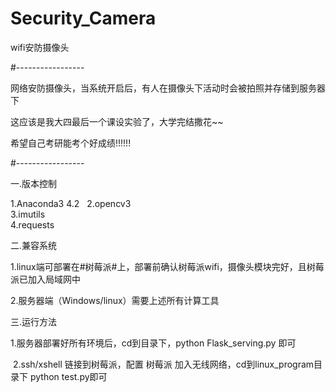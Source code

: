 # Security_Camera
wifi安防摄像头</p>
#-----------------</p>
网络安防摄像头，当系统开启后，有人在摄像头下活动时会被拍照并存储到服务器下</p>
这应该是我大四最后一个课设实验了，大学完结撒花~~  </p>
希望自己考研能考个好成绩!!!!!!</p>
#-----------------  

一.版本控制</p>
  1.Anaconda3 4.2   
  2.opencv3  
  3.imutils  
  4.requests  
</p>
二.兼容系统</p>
</p>
  1.linux端可部署在#树莓派#上，部署前确认树莓派wifi，摄像头模块完好，且树莓派已加入局域网中</p>
  2.服务器端（Windows/linux）需要上述所有计算工具</p>
</p>
三.运行方法</p>
</p>
  1.服务器部署好所有环境后，cd到目录下，python Flask_serving.py 即可</p>
  2.ssh/xshell 链接到树莓派，配置 树莓派 加入无线网络，cd到linux_program目录下 python test.py即可</p>
